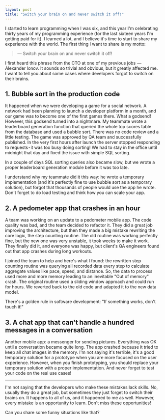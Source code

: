 ```yaml
---
layout: post
title: "Switch your brain on and never switch it off!"
---
```


I started to learn programming when I was six, and this year I'm celebrating thirty years of my programming experience (for the last sixteen years I'm getting paid for it). I learned a lot, and I believe it's time to start to share my experience with the world. The first thing I want to share is my motto:

> — Switch your brain on and never switch it off!

<!--more-->

I first heard this phrase from the CTO at one of my previous jobs  —  Alexander Ionov. It sounds so trivial and obvious, but it greatly affected me. I want to tell you about some cases where developers forgot to switch on their brains.

## 1. Bubble sort in the production code

It happened when we were developing a game for a social network. A network had been planning to launch a developer platform in a month, and our game was to become one of the first games there. What a godsend! However, this godsend turned into a nightmare. My teammate wrote a leaderboard generation function that queried the whole top scores table from the database and used a bubble sort. There was no code review and a little testing. The game was approved by QA team and successfully published. In the very first hours after launch the server stopped responding to requests - it was too busy doing sorting! We had to stay in the office until midnight that day and fixed the issue with simple SQL sorting.

In a couple of days SQL sorting queries also became slow, but we wrote a proper leaderboard generation module before it was too late.

I understand why my teammate did it this way: he wrote a temporary implementation (and it's perfectly fine to use bubble sort as a temporary solution), but forgot that thousands of people would use the app he wrote. Don't forget to do load testing and think how you can scale your app.

## 2. A pedometer app that crashes in an hour

A team was working on an update to a pedometer mobile app. The code quality was bad, and the team decided to refactor it. They did a great job improving the architecture, but then they made a big mistake rewriting the core logic, the step counting routine. The old routine was working perfectly fine, but the new one was very unstable, it took weeks to make it work. They finally did it, and everyone was happy, but client's QA engineers found out that app crashes during long workouts.

I joined the team to help and here's what I found: the rewritten step counting routine was querying all recorded data every step to calculate aggregate values like pace, speed, and distance. So, the data to process used more and more memory leading to an inevitable "Out of memory" crash. The original routine used a sliding window approach and could run for hours. We reverted back to the old code and adapted it to the new data model.

There's a golden rule in software development: "If something works, don't touch it!"

## 3. A chat app that can't handle a hundred messages in a conversation

Another mobile app: a messenger for sending pictures. Everything was OK until a conversation became quite long. The app crashed because it tried to keep all chat images in the memory. I'm not saying it's terrible, it's a good temporary solution for a prototype when you are more focused on the user experience. However, when you finish prototyping, you should replace your temporary solution with a proper implementation. And never forget to test your code on the real use cases!

---- 

I'm not saying that the developers who make these mistakes lack skills. No, usually they do a great job, but sometimes they just forget to switch their brains on. It happens to all of us, and it happened to me as well. However, every mistake is an opportunity to learn. Don't miss these opportunities!

Can you share some funny situations like that?
